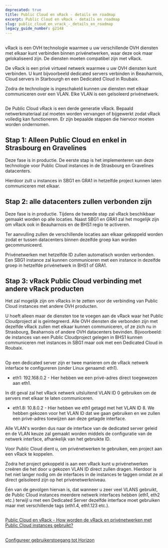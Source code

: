 ```yaml
---
deprecated: true
title: Public Cloud en vRack - details en roadmap
excerpt: Public Cloud en vRack - details en roadmap
slug: public_cloud_en_vrack_-_details_en_roadmap
legacy_guide_number: g2148
---
```



## 
vRack is een OVH technologie waarmee u uw verschillende OVH diensten met elkaar kunt verbinden binnen privénetwerken, waar deze ook maar gelokaliseerd zijn. De diensten moeten compatibel zijn met vRack. 

De vRack is een privé virtueel netwerk waarmee u uw OVH diensten kunt verbinden. U kunt bijvoorbeeld dedicated servers verbinden in Beauharnois, Cloud servers in Starbourgh en een Dedicated Cloud in Roubaix. 

Zodra de technologie is ingeschakeld kunnen uw diensten met elkaar communiceren over een VLAN. Elke VLAN is een geïsoleerd privénetwerk.


## 
De Public Cloud vRack is een derde generatie vRack. Bepaald netwerkmateriaal zal moeten worden vervangen of bijgewerkt zodat vRack volledig kan functioneren. Er zijn bepaalde stappen die hiervoor moeten worden ondernomen.


## Stap 1: Alleen Public Cloud en enkel in Strasbourg en Gravelines
Deze fase is in productie.
De eerste stap is het implementeren van deze technologie voor Public Cloud instances in de Strasbourg en Gravelines datacenters.

Hierdoor zult u instances in SBG1 en GRA1 in hetzelfde project kunnen laten communiceren met elkaar.


## Stap 2: alle datacenters zullen verbonden zijn
Deze fase is in productie.
Tijdens de tweede stap zal vRack beschikbaar gemaakt worden op alle locaties. Naast SBG1 en GRA1 zal het mogelijk zijn om vRack ook in Beauharnois en de BHS1 regio te activeren. 

Ter aanvulling zullen de verschillende locaties aan elkaar gekoppeld worden zodat er tussen datacenters binnen dezelfde groep kan worden gecommuniceerd. 

Privénetwerken met hetzelfde ID zullen automatisch worden verbonden. Een SBG1 instance zal kunnen communiceren met een instance in dezelfde groep in hetzelfde privénetwerk in BHS1 of GRA1.


## Stap 3: vRack Public Cloud verbinding met andere vRack producten
Het zal mogelijk zijn om vRacks in te zetten voor de verbinding van Public Cloud instances met andere OVH producten.

U hoeft alleen maar de diensten toe te voegen aan de vRack waar het Public Cloudproject al is geïntegreerd. Alle OVH diensten die verbonden zijn met dezelfde vRack zullen met elkaar kunnen communiceren, of ze zich nu in Strasbourg, Beaharnois of andere OVH datacenters bevinden. Bijvoorbeeld: de instances van een Public Cloudproject gelegen in BHS1 kunnen communiceren met instances in SBG1 maar ook met een Dedicated Cloud in Roubaix.


## 
Op een dedicated server zijn er twee manieren om de vRack netwerk interface te configureren (onder Linux genaamd: eth1). 


- eth1: 192.168.0.2 - Hier hebben we een privé-adres direct toegewezen aan eth1. 

In dit geval zal het vRack netwerk uitsluitend VLAN ID 0 gebruiken om de servers met elkaar te laten communiceren. 

- eth1.8: 10.8.0.2 - Hier hebben we eth1 getagd met het VLAN ID 8. We hebben gekozen voor het VLAN ID dat we gaan gebruiken en we zullen een privé-adres toewijzen aan deze getagde interface. 


Alle VLAN's worden dus naar de interface van de dedicated server geleid en de VLAN keuze zal gemaakt worden middels de configuratie van de netwerk interface, afhankelijk van het gebruikte ID. 

Voor Public Cloud dient u, om privénetwerken te gebruiken, een project aan een vRack te koppelen. 

Zodra het project gekoppeld is aan een vRack kunt u privénetwerken  creëren die het door u gekozen VLAN ID direct zullen dragen. Hierdoor is het niet langer nodig om de interfaces in de instances te taggen omdat ze al direct geïsoleerd zijn op het privénetwerkniveau. 

Één van de gevolgen hiervan is, dat wanneer u zeer veel VLANS gebruikt, de Public Cloud instances meerdere netwerk interfaces hebben (eth1, eth2 etc.) terwijl u met een Dedicated Server dezelfde interface moet gebruiken maar met verschillende tags (eth1.4, eth1.123 etc.).


## 
[Public Cloud en vRack - How worden de vRack en privénetwerken met Public Cloud instances gebruikt?]({legacy}2162)


## 
[Configureer gebruikerstoegang tot Horizon]({legacy}1773)


